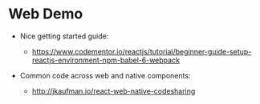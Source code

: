 # Web Demo

- Nice getting started guide:
  - https://www.codementor.io/reactjs/tutorial/beginner-guide-setup-reactjs-environment-npm-babel-6-webpack

- Common code across web and native components:
  - http://jkaufman.io/react-web-native-codesharing

